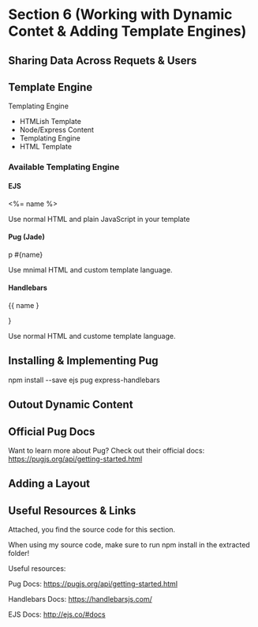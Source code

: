 # Section 6 (Working with Dynamic Contet & Adding Template Engines)

## Sharing Data Across Requets & Users
## Template Engine
Templating Engine
- HTMLish Template
- Node/Express Content
- Templating Engine
- HTML Template

### Available Templating Engine
#### EJS
<p><%= name %></p>

Use normal HTML and plain JavaScript in your template

#### Pug (Jade)
p #{name}

Use mnimal HTML and custom template language.

#### Handlebars
<p>{{ name }</p>}

Use normal HTML and custome template language.

## Installing & Implementing Pug
npm install --save ejs pug express-handlebars

## Outout Dynamic Content

## Official Pug Docs
Want to learn more about Pug? Check out their official docs: https://pugjs.org/api/getting-started.html

## Adding a Layout

## Useful Resources & Links
Attached, you find the source code for this section.

When using my source code, make sure to run npm install in the extracted folder!

Useful resources:

Pug Docs: https://pugjs.org/api/getting-started.html

Handlebars Docs: https://handlebarsjs.com/

EJS Docs: http://ejs.co/#docs